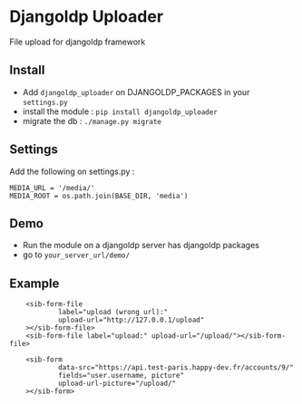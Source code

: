 # Djangoldp Uploader

File upload for djangoldp framework

## Install
- Add `djangoldp_uploader` on DJANGOLDP_PACKAGES in your `settings.py`
- install the module : `pip install djangoldp_uploader`
- migrate the db : `./manage.py migrate`

## Settings 

Add the following on settings.py :

```
MEDIA_URL = '/media/'
MEDIA_ROOT = os.path.join(BASE_DIR, 'media')
``` 

## Demo
- Run the module on a djangoldp server has djangoldp packages
- go to `your_server_url/demo/`


## Example

```
    <sib-form-file
            label="upload (wrong url):"
            upload-url="http://127.0.0.1/upload"
    ></sib-form-file>
    <sib-form-file label="upload:" upload-url="/upload/"></sib-form-file>
```

```
    <sib-form
            data-src="https://api.test-paris.happy-dev.fr/accounts/9/"
            fields="user.username, picture"
            upload-url-picture="/upload/"
    ></sib-form>
```
